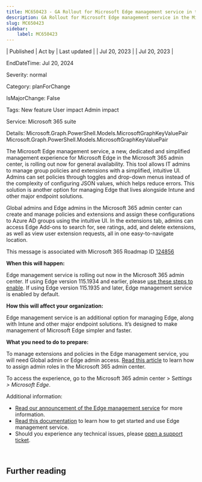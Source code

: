 ```yaml
---
title: MC650423 - GA Rollout for Microsoft Edge management service in the Microsoft 365 admin center
description: GA Rollout for Microsoft Edge management service in the Microsoft 365 admin center
slug: MC650423
sidebar:
    label: MC650423
---
```



| Published | Act by | Last updated |
| Jul 20, 2023 |  | Jul 20, 2023 |

EndDateTime: Jul 20, 2024

Severity: normal

Category: planForChange

IsMajorChange: False

Tags: New feature User impact Admin impact

Service: Microsoft 365 suite

Details: Microsoft.Graph.PowerShell.Models.MicrosoftGraphKeyValuePair Microsoft.Graph.PowerShell.Models.MicrosoftGraphKeyValuePair

<p style="">The Microsoft Edge management service, a new, dedicated and simplified management experience for Microsoft Edge in the Microsoft 365 admin center, is rolling out now for general availability. This tool allows IT admins to manage group policies and extensions with a simplified, intuitive UI. Admins can set policies through toggles and drop-down menus instead of the complexity of configuring JSON values, which helps reduce errors. This solution is another option for managing Edge that lives alongside Intune and other major endpoint solutions.<br></p><p>Global admins and Edge admins in the Microsoft 365 admin center can create and manage policies and extensions and assign these configurations to Azure AD groups using the intuitive UI. In the extensions tab, admins can access Edge Add-ons to search for, see ratings, add, and delete extensions, as well as view user extension requests, all in one easy-to-navigate location.</p>
<p>This message is associated with Microsoft 365 Roadmap ID <a href="https://www.microsoft.com/microsoft-365/roadmap?filters=&amp;searchterms=124856" target="_blank">124856</a></p>

<p><b>When this will happen:</b></p><p>Edge management service is rolling out now in the Microsoft 365 admin center. If using Edge version 115.1934 and earlier, please <a href="https://learn.microsoft.com/en-us/deployedge/microsoft-edge-management-service#enable-the-microsoft-edge-management-service" target="_blank">use these steps to enable</a>. If using Edge version 115.1935 and later, Edge management service is enabled by default.</p><p><b>How this will affect your organization:</b><br></p>

<p>Edge management service is an additional option for managing Edge, along with Intune and other major endpoint solutions. It’s designed to make management of Microsoft Edge simpler and faster.</p><p><b>What you need to do to prepare:</b><br></p><p>To manage extensions and policies in the Edge management service, you will need Global admin or Edge admin access. <a href="https://learn.microsoft.com/microsoft-365/admin/add-users/assign-admin-roles?view=o365-worldwide" target="_blank">Read this article</a> to learn how to assign admin roles in the Microsoft 365 admin center.
</p><p>To access the experience, go to the Microsoft 365 admin center &gt; S<i>ettings &gt; Microsoft Edge</i>.
</p><p>Additional information:<br></p><ul><li><a href="https://blogs.windows.com/msedgedev/2023/05/23/microsoft-edge-build-2023-innovations-in-AI-productivity-management-sidebar-apps/#management" target="_blank">Read our announcement of the Edge management service</a> for more information.
</li><li><a href="https://learn.microsoft.com/deployedge/microsoft-edge-management-service" target="_blank">Read this documentation</a> to learn how to get started and use Edge management service.
</li><li>Should you experience any technical issues, please <a href="https://support.serviceshub.microsoft.com/supportforbusiness" target="_blank">open a support ticket</a>.
</li></ul><p><br></p>

## Further reading
